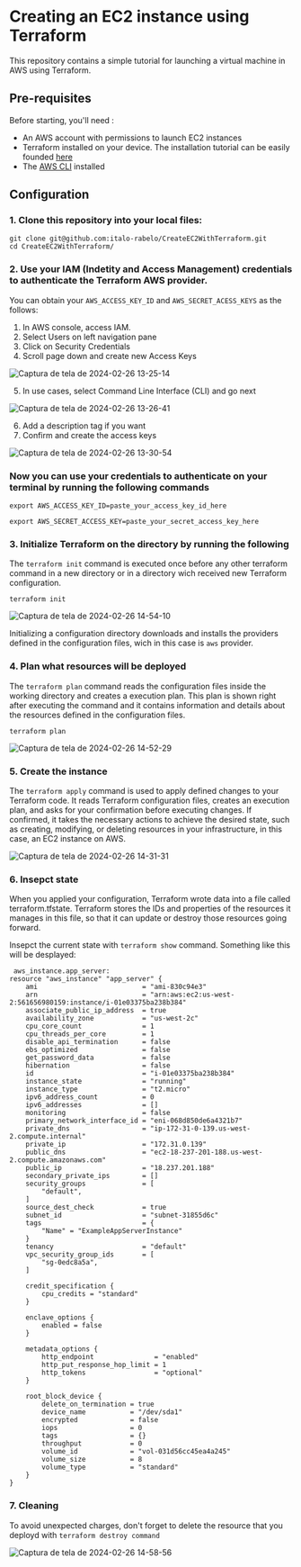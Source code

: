 # Creating an EC2 instance using Terraform
This repository contains a simple tutorial for launching a virtual machine in AWS using Terraform.

## Pre-requisites
Before starting, you'll need :
- An AWS account with permissions to launch EC2 instances
- Terraform installed on your device. The installation tutorial can be easily founded [here](https://developer.hashicorp.com/terraform/install)
- The [AWS CLI](https://docs.aws.amazon.com/cli/latest/userguide/install-cliv2.html) installed

## Configuration
### 1. Clone this repository into your local files:
```
git clone git@github.com:italo-rabelo/CreateEC2WithTerraform.git
cd CreateEC2WithTerraform/
```

### 2. Use your IAM (Indetity and Access Management) credentials to authenticate the Terraform AWS provider.
   You can obtain your ```AWS_ACCESS_KEY_ID``` and ```AWS_SECRET_ACESS_KEYS``` as the follows:
   1. In AWS console, access IAM.
   2. Select Users on left navigation pane
   3. Click on Security Credentials
   4. Scroll page down and create new Access Keys
      
   ![Captura de tela de 2024-02-26 13-25-14](https://github.com/italo-rabelo/CreateEC2WithTerraform/assets/107402049/9e98469d-cb9a-470e-8636-c9471c75d930)

   5. In use cases, select Command Line Interface (CLI) and go next
    
   ![Captura de tela de 2024-02-26 13-26-41](https://github.com/italo-rabelo/CreateEC2WithTerraform/assets/107402049/37ed087f-2db6-4c69-8340-9629e4b53711)

   6. Add a description tag if you want
   7. Confirm and create the access keys

   ![Captura de tela de 2024-02-26 13-30-54](https://github.com/italo-rabelo/CreateEC2WithTerraform/assets/107402049/80c4f76f-08ec-4242-94b4-6d2de0b9e0bd)

### Now you can use your credentials to authenticate on your terminal by running the following commands
```
export AWS_ACCESS_KEY_ID=paste_your_access_key_id_here
```
```
export AWS_SECRET_ACCESS_KEY=paste_your_secret_access_key_here
```

### 3. Initialize Terraform on the directory by running the following

The ```terraform init``` command is executed once before any other terraform command in a new directory or in a directory wich received new Terraform configuration.

```
terraform init
```

![Captura de tela de 2024-02-26 14-54-10](https://github.com/italo-rabelo/CreateEC2WithTerraform/assets/107402049/464f5b51-919a-4dd7-a140-3c21e41d45a2)


Initializing a configuration directory downloads and installs the providers defined in the configuration files, wich in this case is ```aws``` provider.

### 4. Plan what resources will be deployed

The ```terraform plan``` command reads the configuration files inside the working directory and creates a execution plan. This plan is shown right after executing the command and it contains information and details about the resources defined in the configuration files.

```
terraform plan
```

![Captura de tela de 2024-02-26 14-52-29](https://github.com/italo-rabelo/CreateEC2WithTerraform/assets/107402049/1ee45561-052f-46ae-abb0-038ebce67168)




### 5. Create the instance

The ```terraform apply``` command is used to apply defined changes to your Terraform code. It reads Terraform configuration files, creates an execution plan, and asks for your confirmation before executing changes. If confirmed, it takes the necessary actions to achieve the desired state, such as creating, modifying, or deleting resources in your infrastructure, in this case, an EC2 instance on AWS.


![Captura de tela de 2024-02-26 14-31-31](https://github.com/italo-rabelo/CreateEC2WithTerraform/assets/107402049/1298e976-6881-471f-96c6-dfcea9cf0c64)


### 6. Insepct state

When you applied your configuration, Terraform wrote data into a file called terraform.tfstate. Terraform stores the IDs and properties of the resources it manages in this file, so that it can update or destroy those resources going forward.

Insepct the current state with ```terraform show``` command.
Something like this will be desplayed:
```
 aws_instance.app_server:
resource "aws_instance" "app_server" {
    ami                          = "ami-830c94e3"
    arn                          = "arn:aws:ec2:us-west-2:561656980159:instance/i-01e03375ba238b384"
    associate_public_ip_address  = true
    availability_zone            = "us-west-2c"
    cpu_core_count               = 1
    cpu_threads_per_core         = 1
    disable_api_termination      = false
    ebs_optimized                = false
    get_password_data            = false
    hibernation                  = false
    id                           = "i-01e03375ba238b384"
    instance_state               = "running"
    instance_type                = "t2.micro"
    ipv6_address_count           = 0
    ipv6_addresses               = []
    monitoring                   = false
    primary_network_interface_id = "eni-068d850de6a4321b7"
    private_dns                  = "ip-172-31-0-139.us-west-2.compute.internal"
    private_ip                   = "172.31.0.139"
    public_dns                   = "ec2-18-237-201-188.us-west-2.compute.amazonaws.com"
    public_ip                    = "18.237.201.188"
    secondary_private_ips        = []
    security_groups              = [
        "default",
    ]
    source_dest_check            = true
    subnet_id                    = "subnet-31855d6c"
    tags                         = {
        "Name" = "ExampleAppServerInstance"
    }
    tenancy                      = "default"
    vpc_security_group_ids       = [
        "sg-0edc8a5a",
    ]

    credit_specification {
        cpu_credits = "standard"
    }

    enclave_options {
        enabled = false
    }

    metadata_options {
        http_endpoint               = "enabled"
        http_put_response_hop_limit = 1
        http_tokens                 = "optional"
    }

    root_block_device {
        delete_on_termination = true
        device_name           = "/dev/sda1"
        encrypted             = false
        iops                  = 0
        tags                  = {}
        throughput            = 0
        volume_id             = "vol-031d56cc45ea4a245"
        volume_size           = 8
        volume_type           = "standard"
    }
}
```
### 7. Cleaning
To avoid unexpected charges, don't forget to delete the resource that you deployd with ```terraform destroy command```


![Captura de tela de 2024-02-26 14-58-56](https://github.com/italo-rabelo/CreateEC2WithTerraform/assets/107402049/e9251686-4b36-4d28-a9d6-5fb1cdfd0bd3)




